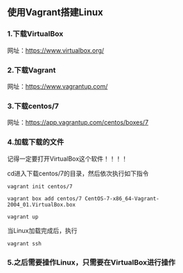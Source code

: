 ## 使用Vagrant搭建Linux

### 1.下载VirtualBox

网址：https://www.virtualbox.org/

### 2.下载Vagrant

网址：https://www.vagrantup.com/

### 3.下载centos/7

网址：https://app.vagrantup.com/centos/boxes/7

### 4.加载下载的文件

记得一定要打开VirtualBox这个软件！！！！

cd进入下载centos/7的目录，然后依次执行如下指令

```
vagrant init centos/7
```

```
vagrant box add centos/7 CentOS-7-x86_64-Vagrant-2004_01.VirtualBox.box
```

```
vagrant up
```

当Linux加载完成后，执行

```
vagrant ssh
```

### 5.之后需要操作Linux，只需要在VirtualBox进行操作





